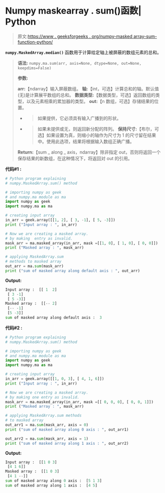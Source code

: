 # Numpy maskearray . sum()函数| Python

> 原文:[https://www . geeksforgeeks . org/numpy-masked array-sum-function-python/](https://www.geeksforgeeks.org/numpy-maskedarray-sum-function-python/)

**`numpy.MaskedArray.median()`** 函数用于计算给定轴上被屏蔽的数组元素的总和。

> **语法:** `numpy.ma.sum(arr, axis=None, dtype=None, out=None, keepdims=False)`
> 
> **参数:**
> 
> **arr:**【ndarray】输入屏蔽数组。
> **轴:**【int，可选】计算总和的轴。默认值(无)是计算展平数组的总和。
> **数据类型:**【数据类型，可选】返回数组的类型，以及元素相乘的累加器的类型。
> **out:**【n 数组，可选】存储结果的位置。
> - >如果提供，它必须具有输入广播到的形状。
> - >如果未提供或无，则返回新分配的阵列。
> **保持尺寸:**【布尔，可选】如果设置为真，则缩小的轴作为尺寸为 1 的尺寸留在结果中。使用此选项，结果将根据输入数组正确广播。
> 
> **Return:**【sum _ along _ axis，ndarray】除非指定 out，否则将返回一个保存结果的新数组，在这种情况下，将返回对 out 的引用。

**代码#1 :**

```py
# Python program explaining
# numpy.MaskedArray.sum() method 

# importing numpy as geek  
# and numpy.ma module as ma 
import numpy as geek 
import numpy.ma as ma 

# creating input array  
in_arr = geek.array([[1, 2], [ 3, -1], [ 5, -3]])
print ("Input array : ", in_arr) 

# Now we are creating a masked array. 
# by making  entry as invalid.  
mask_arr = ma.masked_array(in_arr, mask =[[1, 0], [ 1, 0], [ 0, 0]]) 
print ("Masked array : ", mask_arr) 

# applying MaskedArray.sum    
# methods to masked array
out_arr = ma.sum(mask_arr) 
print ("sum of masked array along default axis : ", out_arr) 
```

**Output:**

```py
Input array :  [[ 1  2]
 [ 3 -1]
 [ 5 -3]]
Masked array :  [[-- 2]
 [-- -1]
 [5 -3]]
sum of masked array along default axis :  3

```

**代码#2 :**

```py
# Python program explaining
# numpy.MaskedArray.sum() method 

# importing numpy as geek  
# and numpy.ma module as ma 
import numpy as geek 
import numpy.ma as ma 

# creating input array 
in_arr = geek.array([[1, 0, 3], [ 4, 1, 6]]) 
print ("Input array : ", in_arr)

# Now we are creating a masked array. 
# by making one entry as invalid.  
mask_arr = ma.masked_array(in_arr, mask =[[ 0, 0, 0], [ 0, 0, 1]]) 
print ("Masked array : ", mask_arr) 

# applying MaskedArray.sum methods 
# to masked array
out_arr1 = ma.sum(mask_arr, axis = 0) 
print ("sum of masked array along 0 axis : ", out_arr1)

out_arr2 = ma.sum(mask_arr, axis = 1) 
print ("sum of masked array along 1 axis : ", out_arr2)
```

**Output:**

```py
Input array :  [[1 0 3]
 [4 1 6]]
Masked array :  [[1 0 3]
 [4 1 --]]
sum of masked array along 0 axis :  [5 1 3]
sum of masked array along 1 axis :  [4 5]

```